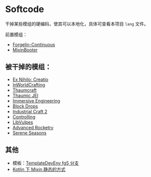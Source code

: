 # Softcode

干掉某些模组的硬编码，使其可以本地化，具体可查看本项目 `lang` 文件。

前置模组：

- [Forgelin-Continuous](https://github.com/Lyaiya/Forgelin-Continuous)
- [MixinBooter](https://www.curseforge.com/minecraft/mc-mods/mixin-booter)

## 被干掉的模组：

- [Ex Nihilo: Creatio](https://www.curseforge.com/minecraft/mc-mods/ex-nihilo-creatio)
- [InWorldCrafting](https://www.curseforge.com/minecraft/mc-mods/inworldcrafting)
- [Thaumcraft](https://www.curseforge.com/minecraft/mc-mods/thaumcraft)
- [Thaumic JEI](https://www.curseforge.com/minecraft/mc-mods/thaumic-jei)
- [Immersive Engineering](https://www.curseforge.com/minecraft/mc-mods/immersive-engineering)
- [Block Drops](https://www.curseforge.com/minecraft/mc-mods/block-drops-jei-addon)
- [Industrial Craft 2](https://www.curseforge.com/minecraft/mc-mods/industrial-craft)
- [Controlling](https://www.curseforge.com/minecraft/mc-mods/controlling)
- [LibVulpes](https://www.curseforge.com/minecraft/mc-mods/libvulpes)
- [Advanced Rocketry](https://www.curseforge.com/minecraft/mc-mods/advanced-rocketry)
- [Serene Seasons](https://www.curseforge.com/minecraft/mc-mods/serene-seasons)

## 其他

- 模板：[TemplateDevEnv fg5 分支](https://github.com/CleanroomMC/TemplateDevEnv/tree/fg5)
- [Kotlin 下 Mixin 静态的方式](https://github.com/SpongePowered/Mixin/issues/245#issuecomment-397858393)
